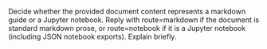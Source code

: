 Decide whether the provided document content represents a markdown guide or a Jupyter notebook. Reply with route=markdown if the document is standard markdown prose, or route=notebook if it is a Jupyter notebook (including JSON notebook exports). Explain briefly.
